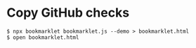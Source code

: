 # Copy GitHub checks

```
$ npx bookmarklet bookmarklet.js --demo > bookmarklet.html
$ open bookmarklet.html
```
